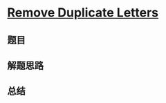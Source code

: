 # [Remove Duplicate Letters](https://leetcode.com/problems/remove-duplicate-letters/)
## 题目


## 解题思路


## 总结


